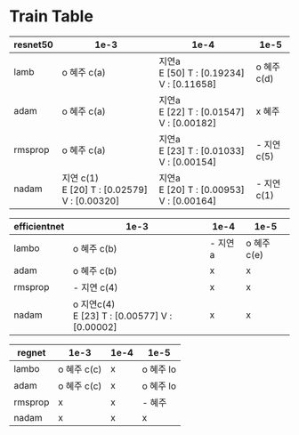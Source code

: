 # Train Table




| resnet50 | 1e-3                                              | 1e-4                                          | 1e-5        |
| -------- | ------------------------------------------------- | --------------------------------------------- | ----------- |
| lamb     | o 혜주 c(a)                                       | 지연a<br />E [50] T : [0.19234] V : [0.11658] | o 혜주 c(d) |
| adam     | o 혜주 c(a)                                       | 지연a<br />E [22] T : [0.01547] V : [0.00182] | x 혜주      |
| rmsprop  | o 혜주 c(a)                                       | 지연a<br />E [23] T : [0.01033] V : [0.00154] | - 지연c(5)  |
| nadam    | 지연 c(1)<br />E [20] T : [0.02579] V : [0.00320] | 지연a<br />E [20] T : [0.00953] V : [0.00164] | - 지연c(1)  |

| efficientnet | 1e-3                                               | 1e-4    | 1e-5        |
| ------------ | -------------------------------------------------- | ------- | ----------- |
| lambo        | o 혜주 c(b)                                        | - 지연a | o 혜주 c(e) |
| adam         | o 혜주 c(b)                                        | x       | x           |
| rmsprop      | - 지연 c(4)                                        | x       | x           |
| nadam        | o 지연c(4)<br />E [23] T : [0.00577] V : [0.00002] | x       | x           |

| regnet  | 1e-3        | 1e-4 | 1e-5      |
| ------- | ----------- | ---- | --------- |
| lambo   | o 혜주 c(c) | x    | o 혜주 lo |
| adam    | o 혜주 c(c) | x    | o 혜주 lo |
| rmsprop | x           | x    | - 혜주    |
| nadam   | x           | x    | x         |


